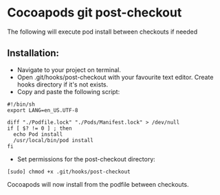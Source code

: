 # Cocoapods git post-checkout
The following will execute pod install between checkouts if needed

## Installation:
* Navigate to your project on terminal.
* Open .git/hooks/post-checkout with your favourite text editor. Create hooks directory if it's not exists.
* Copy and paste the following script:
```
#!/bin/sh
export LANG=en_US.UTF-8

diff "./Podfile.lock" "./Pods/Manifest.lock" > /dev/null
if [ $? != 0 ] ; then
  echo Pod install
  /usr/local/bin/pod install
fi

```
* Set permissions for the post-checkout directory:
```
[sudo] chmod +x .git/hooks/post-checkout
```

Cocoapods will now install from the podfile between checkouts.
